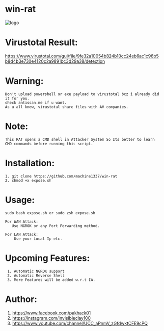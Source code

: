 # win-rat

![logo](https://user-images.githubusercontent.com/82051128/125537868-037a4372-b3e9-4581-9b80-4cc8ea9c8937.png)

# Virustotal Result:
  https://www.virustotal.com/gui/file/9fe32a10054b824b10cc24eb6ac1c96b5b8d4b3e730e4120c2a9891bc3d29a38/detection
  
# Warning:
    Don't upload powershell or exe payload to virustotal bcz i already did it for you. 
    check antiscan.me if u want.
    As u all know, virustotal share files with AV companies.
    
# Note:
 
    This RAT opens a CMD shell in Attacker System So Its better to learn CMD commands before running this script.

# Installation:
   
    1. git clone https://github.com/machine1337/win-rat
    2. chmod +x expose.sh
    
# Usage:
  
    sudo bash expose.sh or sudo zsh expose.sh
    
    For WAN Attack:
       Use NGROK or any Port Forwarding method.
       
    For LAN Attack:
        Use your Local Ip etc.
    
# Upcoming Features:
  
     1. Automatic NGROK support
     2. Automatic Reverse Shell
     3. More Features will be added w.r.t IA.
     
# Author:
  1. https://www.facebook.com/pakhack01 
  2. https://instagram.com/invisibleclay100 
  3. https://www.youtube.com/channel/UCC_aPnmV_zGfdwktCFE9cPQ 
